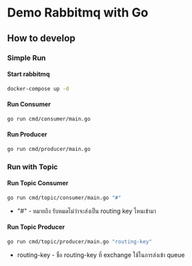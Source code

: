# Demo Rabbitmq with Go

## How to develop

### Simple Run

#### Start rabbitmq

```bash
docker-compose up -d
```

#### Run Consumer

```bash
go run cmd/consumer/main.go
```

#### Run Producer

```bash
go run cmd/producer/main.go
```

### Run with Topic

#### Run Topic Consumer

```bash
go run cmd/topic/consumer/main.go "#"
```

- "#" - หมายถึง รับหมดไม่ว่าจะส่งเป็น routing key ไหนเข้ามา

#### Run Topic Producer

```bash
go run cmd/topic/producer/main.go "routing-key"
```

- routing-key - ชื่อ routing-key ที่ exchange ใช้ในการส่งเข้า queue